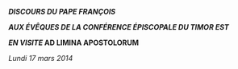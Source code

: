 ***DISCOURS DU PAPE FRANÇOIS***

***AUX ÉVÊQUES DE LA CONFÉRENCE ÉPISCOPALE DU TIMOR EST***

***EN VISITE* AD LIMINA APOSTOLORUM**

*Lundi 17 mars 2014*